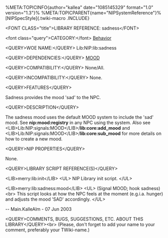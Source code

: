 %META:TOPICINFO{author=\"kallea\" date=\"1085145329\" format=\"1.0\"
version=\"1.3\"}% %META:TOPICPARENT{name=\"NIPSystemReference\"}%
[NIPSpecStyle]{.twiki-macro .INCLUDE}

\<FONT CLASS=\"title\"\>LIBRARY REFERENCE: sadness\</FONT\>

\<font class=\"query\"\>CATEGORY:\</font\>
[Behavior](NIPCategoryBehavior)

\<QUERY\>WOE NAME:\</QUERY\> Lib:NIP:lib:sadness

\<QUERY\>DEPENDENCIES:\</QUERY\> [MOOD](NIPHookRefMood)

\<QUERY\>COMPATIBILITY:\</QUERY\> None/All.

\<QUERY\>INCOMPATIBILITY:\</QUERY\> None.

\<QUERY\>FEATURES\</QUERY\>

Sadness provides the mood \'sad\' to the NPC.

\<QUERY\>DESCRIPTION\</QUERY\>

The sadness mood uses the default MOOD system to include the \'sad\'
mood. See **nip:mood:registry** in any NPC using the system. Also see
\<LIB\>Lib:NIP:signals:MOOD\</LIB\>/**lib:core:add_mood** and
\<LIB\>Lib:NIP:signals:MOOD\</LIB\>/**lib:core:sub_mood** for more
details on how to create a new mood.

\<QUERY\>NIP PROPERTIES\</QUERY\>

None.

\<QUERY\>LIBRARY SCRIPT REFERENCE(S)\</QUERY\>

\<LIB\>merry:lib:init\</LIB\> \<UL\> NIP Library init script. \</UL\>

\<LIB\>merry:lib:sadness:mood\</LIB\> \<UL\> (Signal MOOD; hook
sadness)\<br\> This script looks at how the NPC feels at the moment
(e.g.i.a. hunger) and adjusts the mood \'SAD\' accordingly. \</UL\>

\-- Main.KalleAlm - 07 Jun 2003

\<QUERY\>COMMENTS, BUGS, SUGGESTIONS, ETC. ABOUT THIS
LIBRARY\</QUERY\>\<br\> (Please, don\'t forget to add your name to your
comment, preferably your TWiki-name.)
